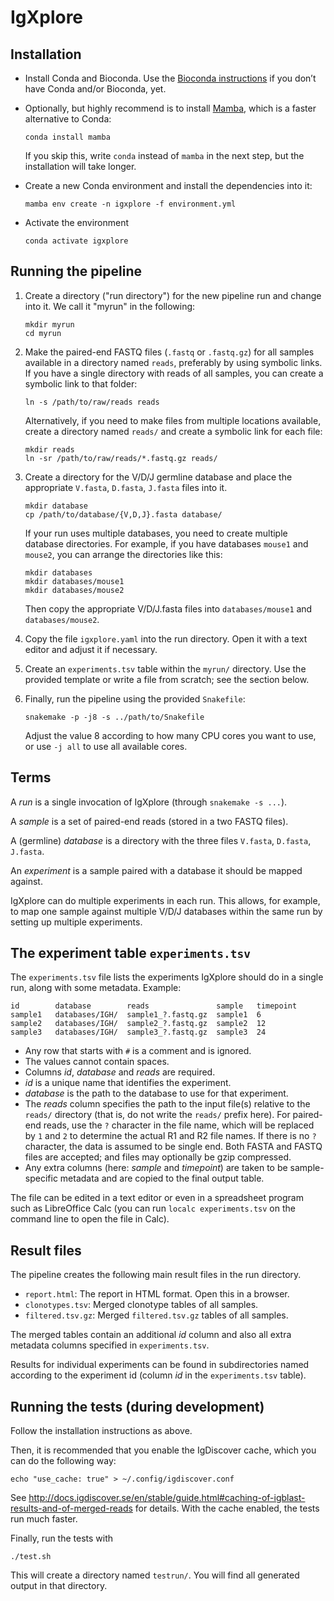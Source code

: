 # IgXplore

## Installation

- Install Conda and Bioconda. Use the
  [Bioconda instructions](https://bioconda.github.io/user/install.html) if you
  don’t have Conda and/or Bioconda, yet.
- Optionally, but highly recommend is to install [Mamba](https://github.com/mamba-org/mamba),
  which is a faster alternative to Conda:

      conda install mamba

  If you skip this, write `conda` instead of `mamba` in the next step,
  but the installation will take longer.

- Create a new Conda environment and install the dependencies into it:

      mamba env create -n igxplore -f environment.yml

- Activate the environment

      conda activate igxplore


## Running the pipeline

1. Create a directory ("run directory") for the new pipeline run and change
   into it. We call it "myrun" in the following:

       mkdir myrun
       cd myrun

2. Make the paired-end FASTQ files (`.fastq` or `.fastq.gz`) for all samples
   available in a directory named `reads`, preferably by using symbolic links.
   If you have a single directory with reads of all samples, you can create a symbolic link to that folder:

       ln -s /path/to/raw/reads reads

   Alternatively, if you need to make files from multiple locations available,
   create a directory named `reads/` and create a symbolic link for each file:

       mkdir reads
       ln -sr /path/to/raw/reads/*.fastq.gz reads/

3. Create a directory for the V/D/J germline database and place the appropriate
   `V.fasta`, `D.fasta`, `J.fasta` files into it.

       mkdir database
       cp /path/to/database/{V,D,J}.fasta database/

   If your run uses multiple databases, you need to create multiple database directories.
   For example, if you have databases `mouse1` and `mouse2`, you can arrange the directories
   like this:

       mkdir databases
       mkdir databases/mouse1
       mkdir databases/mouse2
   Then copy the appropriate V/D/J.fasta files into `databases/mouse1` and `databases/mouse2`.
4. Copy the file `igxplore.yaml` into the run directory.
   Open it with a text editor and adjust it if necessary.
5. Create an `experiments.tsv` table within the `myrun/` directory.
   Use the provided template or write a file from scratch; see the section below.
6. Finally, run the pipeline using the provided `Snakefile`:

       snakemake -p -j8 -s ../path/to/Snakefile
   Adjust the value 8 according to how many CPU cores you want to use,
   or use `-j all` to use all available cores.


## Terms

A *run* is a single invocation of IgXplore (through `snakemake -s ...`).

A *sample* is a set of paired-end reads (stored in a two FASTQ files).

A (germline) *database* is a directory with the three files `V.fasta`,
`D.fasta`, `J.fasta`.

An *experiment* is a sample paired with a database it should be mapped against.

IgXplore can do multiple experiments in each run.
This allows, for example, to map one sample against multiple V/D/J databases
within the same run by setting up multiple experiments.

## The experiment table `experiments.tsv`

The `experiments.tsv` file lists the experiments IgXplore should do in a single
run, along with some metadata. Example:

    id        database        reads               sample   timepoint
    sample1   databases/IGH/  sample1_?.fastq.gz  sample1  6
    sample2   databases/IGH/  sample2_?.fastq.gz  sample2  12
    sample3   databases/IGH/  sample3_?.fastq.gz  sample3  24

- Any row that starts with `#` is a comment and is ignored.
- The values cannot contain spaces.
- Columns *id*, *database* and *reads* are required.
- *id* is a unique name that identifies the experiment.
- *database* is the path to the database to use for that experiment.
- The *reads* column specifies the path to the input file(s) relative to the `reads/`
  directory (that is, do not write the `reads/` prefix here).
  For paired-end reads, use the `?` character in the file name, which will be replaced
  by `1` and `2` to determine the actual R1 and R2 file names. If there is no `?`
  character, the data is assumed to be single end. Both FASTA and FASTQ files are accepted;
  and files may optionally be gzip compressed.
- Any extra columns (here: *sample* and *timepoint*) are taken to be
  sample-specific metadata and are copied to the final output table.

The file can be edited in a text editor or even in a spreadsheet program such
as LibreOffice Calc (you can run `localc experiments.tsv` on the command line to
open the file in Calc).


## Result files

The pipeline creates the following main result files in the run directory.

* `report.html`: The report in HTML format. Open this in a browser.
* `clonotypes.tsv`: Merged clonotype tables of all samples.
* `filtered.tsv.gz`: Merged `filtered.tsv.gz` tables of all samples.

The merged tables contain an additional *id* column and
also all extra metadata columns specified in `experiments.tsv`.

Results for individual experiments can be found in subdirectories named
according to the experiment id (column *id* in the `experiments.tsv` table).


## Running the tests (during development)

Follow the installation instructions as above.

Then, it is recommended that you enable the IgDiscover cache,
which you can do the following way:

    echo "use_cache: true" > ~/.config/igdiscover.conf

See <http://docs.igdiscover.se/en/stable/guide.html#caching-of-igblast-results-and-of-merged-reads>
for details. With the cache enabled, the tests run much faster.

Finally, run the tests with

    ./test.sh

This will create a directory named `testrun/`.
You will find all generated output in that directory.
